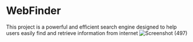 # WebFinder
This project is a powerful and efficient search engine designed to help users easily find and retrieve information from internet
![Screenshot (497)](https://github.com/jainab02/WebFinder/assets/84964912/7549d8db-c37d-4461-8b20-ec0ea47bbab6)
